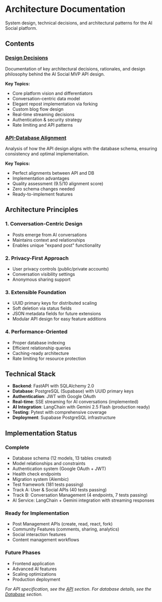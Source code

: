 # Architecture Documentation

System design, technical decisions, and architectural patterns for the AI Social platform.

## Contents

### [Design Decisions](./design-decisions.md)
Documentation of key architectural decisions, rationales, and design philosophy behind the AI Social MVP API design.

**Key Topics:**
- Core platform vision and differentiators
- Conversation-centric data model
- Elegant repost implementation via forking
- Custom blog flow design
- Real-time streaming decisions
- Authentication & security strategy
- Rate limiting and API patterns

### [API-Database Alignment](./api-db-alignment.md)
Analysis of how the API design aligns with the database schema, ensuring consistency and optimal implementation.

**Key Topics:**
- Perfect alignments between API and DB
- Implementation advantages
- Quality assessment (9.5/10 alignment score)
- Zero schema changes needed
- Ready-to-implement features

## Architecture Principles

### 1. Conversation-Centric Design
- Posts emerge from AI conversations
- Maintains context and relationships
- Enables unique "expand post" functionality

### 2. Privacy-First Approach
- User privacy controls (public/private accounts)
- Conversation visibility settings
- Anonymous sharing support

### 3. Extensible Foundation
- UUID primary keys for distributed scaling
- Soft deletion via status fields
- JSON metadata fields for future extensions
- Modular API design for easy feature additions

### 4. Performance-Oriented
- Proper database indexing
- Efficient relationship queries
- Caching-ready architecture
- Rate limiting for resource protection

## Technical Stack

- **Backend**: FastAPI with SQLAlchemy 2.0
- **Database**: PostgreSQL (Supabase) with UUID primary keys
- **Authentication**: JWT with Google OAuth
- **Real-time**: SSE streaming for AI conversations (implemented)
- **AI Integration**: LangChain with Gemini 2.5 Flash (production ready)
- **Testing**: Pytest with comprehensive coverage
- **Deployment**: Supabase PostgreSQL infrastructure

## Implementation Status

### Complete
- Database schema (12 models, 13 tables created)
- Model relationships and constraints
- Authentication system (Google OAuth + JWT)
- Health check endpoints
- Migration system (Alembic)
- Test framework (181 tests passing)
- Track A: User & Social APIs (40 tests passing)
- Track B: Conversation Management (4 endpoints, 7 tests passing)
- AI Service: LangChain + Gemini integration with streaming responses

### Ready for Implementation
- Post Management APIs (create, read, react, fork)
- Community Features (comments, sharing, analytics)
- Social interaction features
- Content management workflows

### Future Phases
- Frontend application
- Advanced AI features
- Scaling optimizations
- Production deployment

*For API specification, see the [API](../api/) section.*
*For database details, see the [Database](../database/) section.*
